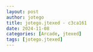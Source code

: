 ```yaml
---
layout: post
author: jotego
title: jotego.jtexed - c3ca161
date: 2024-11-08
categories: [Arcade, jtexed]
tags: [jotego.jtexed]
---
```


